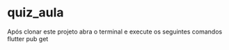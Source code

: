 # quiz_aula
 Após clonar este projeto abra o terminal e execute os seguintes comandos
 flutter pub get
